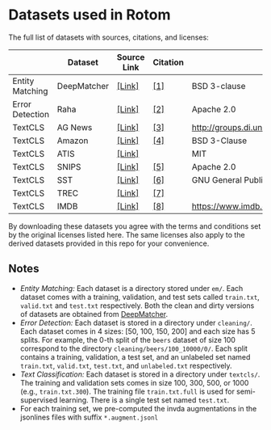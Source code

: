 # Datasets used in Rotom

The full list of datasets with sources, citations, and licenses:

|                 | Dataset     | Source Link                                                                            | Citation                                                         | License                                                          |
|-----------------|-------------|----------------------------------------------------------------------------------------|------------------------------------------------------------------|------------------------------------------------------------------|
| Entity Matching | DeepMatcher | [[Link]](https://github.com/anhaidgroup/deepmatcher)                                             | [[1]](http://pages.cs.wisc.edu/~anhai/papers1/deepmatcher-sigmod18.pdf) | BSD 3-clause                                                     |
| Error Detection | Raha        | [[Link]](https://github.com/BigDaMa/raha)                                                        | [[2]](http://raulcastrofernandez.com/papers/raha.pdf)                   | Apache 2.0                                                       |
| TextCLS         | AG News     | [[Link]](https://huggingface.co/datasets/ag_news)                                                | [[3]](https://dl.acm.org/doi/abs/10.1145/1060745.1060764)               | http://groups.di.unipi.it/~gulli/AG_corpus_of_news_articles.html |
|  TextCLS               | Amazon      | [[Link]](https://github.com/zhangxiangxiao/Crepe)                                                | [[4]](https://arxiv.org/abs/1509.01626)                                 | BSD 3-Clause                                                     |
|  TextCLS               | ATIS        | [[Link]](https://github.com/microsoft/CNTK/tree/master/Examples/LanguageUnderstanding/ATIS/Data) |                                                                  | MIT                                                              |
|  TextCLS               | SNIPS       | [[Link]](https://github.com/snipsco/snips-nlu)                                                   | [[5]](https://arxiv.org/pdf/1805.10190.pdf)                             | Apache 2.0                                                       |
| TextCLS                | SST         | [[Link]](https://nlp.stanford.edu/sentiment/index.html)                                          | [[6]](https://www.aclweb.org/anthology/D13-1170/)                       | GNU General Public License                                       |
| TextCLS                | TREC        | [[Link]](https://cogcomp.seas.upenn.edu/Data/QA/QC/)                                             | [[7]](https://www.aclweb.org/anthology/C02-1150.pdf)                    |                                                                  |
| TextCLS                | IMDB        | [[Link]](http://ai.stanford.edu/~amaas/data/sentiment/)                                          | [[8]](http://ai.stanford.edu/~amaas/papers/wvSent_acl2011.pdf)          | https://www.imdb.com/conditions                                  |

By downloading these datasets you agree with the terms and conditions set by the original licenses listed here. The same licenses also apply to the derived datasets provided in this repo for your convenience.

## Notes

* *Entity Matching:* Each dataset is a directory stored under ``em/``. Each dataset comes with a training, validation, and test sets called ``train.txt``, ``valid.txt`` and ``test.txt`` respectively. Both the clean and dirty versions of datasets are obtained from [DeepMatcher](https://github.com/anhaidgroup/deepmatcher).
* *Error Detection:* Each dataset is stored in a directory under ``cleaning/``. Each dataset comes in 4 sizes: [50, 100, 150, 200] and each size has 5 splits. For example, the 0-th split of the ``beers`` dataset of size 100 correspond to the directory ``cleaning/beers/100_10000/0/``. Each split contains a training, validation, a test set, and an unlabeled set named ``train.txt``, ``valid.txt``, ``test.txt``, and ``unlabeled.txt`` respectively.
* *Text Classification:* Each dataset is stored in a directory under ``textcls/``. The training and validation sets comes in size 100, 300, 500, or 1000 (e.g., ``train.txt.300``). The training file ``train.txt.full`` is used for semi-supervised learning. There is a single test set named ``test.txt``. 
* For each training set, we pre-computed the invda augmentations in the jsonlines files with suffix ``*.augment.jsonl``
